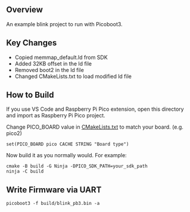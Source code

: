 ## Overview

An example blink project to run with Picoboot3. 


## Key Changes

- Copied memmap_default.ld from SDK
- Added 32KB offset in the ld file
- Removed boot2 in the ld file
- Changed CMakeLists.txt to load modified ld file


## How to Build

If you use VS Code and Raspberry Pi Pico extension, 
open this directory and import as Raspberry Pi Pico project. 

Change PICO_BOARD value in [CMakeLists.txt](CMakeLists.txt) to match your board. 
(e.g. pico2)
~~~
set(PICO_BOARD pico CACHE STRING "Board type")
~~~

Now build it as you normally would. 
For example:
~~~
cmake -B build -G Ninja -DPICO_SDK_PATH=your_sdk_path
ninja -C build
~~~


## Write Firmware via UART

~~~
picoboot3 -f build/blink_pb3.bin -a
~~~